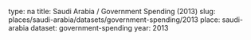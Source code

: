 type: na
title: Saudi Arabia / Government Spending (2013)
slug: places/saudi-arabia/datasets/government-spending/2013
place: saudi-arabia
dataset: government-spending
year: 2013
